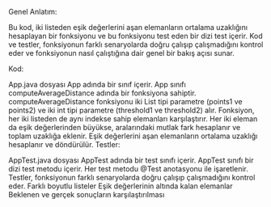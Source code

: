 Genel Anlatım:

Bu kod, iki listeden eşik değerlerini aşan elemanların ortalama uzaklığını hesaplayan bir fonksiyonu ve bu fonksiyonu test eden bir dizi test içerir. Kod ve testler, fonksiyonun farklı senaryolarda doğru çalışıp çalışmadığını kontrol eder ve fonksiyonun nasıl çalıştığına dair genel bir bakış açısı sunar.

Kod:

App.java dosyası App adında bir sınıf içerir.
App sınıfı computeAverageDistance adında bir fonksiyona sahiptir.
computeAverageDistance fonksiyonu iki List tipi parametre (points1 ve points2) ve iki int tipi parametre (threshold1 ve threshold2) alır.
Fonksiyon, her iki listeden de aynı indekse sahip elemanları karşılaştırır.
Her iki eleman da eşik değerlerinden büyükse, aralarındaki mutlak fark hesaplanır ve toplam uzaklığa eklenir.
Eşik değerlerini aşan elemanların ortalama uzaklığı hesaplanır ve döndürülür.
Testler:

AppTest.java dosyası AppTest adında bir test sınıfı içerir.
AppTest sınıfı bir dizi test metodu içerir.
Her test metodu @Test anotasyonu ile işaretlenir.
Testler, fonksiyonun farklı senaryolarda doğru çalışıp çalışmadığını kontrol eder.
Farklı boyutlu listeler
Eşik değerlerinin altında kalan elemanlar
Beklenen ve gerçek sonuçların karşılaştırılması